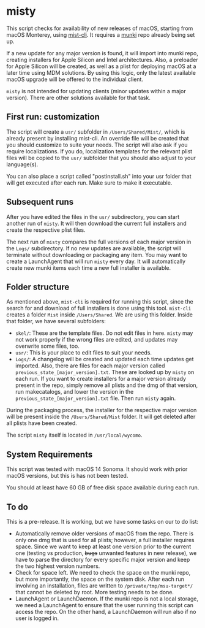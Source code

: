 # misty

This script checks for availability of new releases of macOS, starting from macOS Monterey, using [mist-cli](https://github.com/ninxsoft/mist-cli). It requires a [munki](https://github.com/munki/munki/) repo already being set up.

If a new update for any major version is found, it will import into munki repo, creating installers for Apple Silicon and Intel architectures. Also, a preloader for Apple Silicon will be created, as well as a plist for deploying macOS at a later time using MDM solutions. By using this logic, only the latest available macOS upgrade will be offered to the individual client.

`misty` is not intended for updating clients (minor updates within a major version). There are other solutions available for that task.

## First run: customization

The script will create a `usr/` subfolder in `/Users/Shared/Mist/`, which is already present by installing mist-cli. An override file will be created that you should customize to suite your needs. The script will also ask if you require localizations. If you do, localization templates for the relevant plist files will be copied to the `usr/` subfolder that you should also adjust to your language(s).

You can also place a script called "postinstall.sh" into your usr folder that will get executed after each run. Make sure to make it executable.

## Subsequent runs

After you have edited the files in the `usr/` subdirectory, you can start another run of `misty`. It will then download the current full installers and create the respective plist files.

The next run of `misty` compares the full versions of each major version in the `Logs/` subdirectory. If no new updates are available, the script will terminate without downloading or packaging any item. You may want to create a LaunchAgent that will run `misty` every day. It will automatically create new munki items each time a new full installer is available.

## Folder structure

As mentioned above, `mist-cli` is required for running this script, since the search for and download of full installers is done using this tool. `mist-cli` creates a folder `Mist` inside `/Users/Shared`. We are using this folder. Inside that folder, we have several subfolders:

* `skel/`: These are the template files. Do not edit files in here. `misty` may not work properly if the wrong files are edited, and updates may overwrite some files, too.
*  `usr/`: This is your place to edit files to suit your needs.
*  `Logs/`: A changelog will be created and updated each time updates get imported. Also, there are files for each major version called `previous_state_[major_version].txt`. These are looked up by `misty` on each run. If you want to create installers for a major version already present in the repo, simply remove all plists and the dmg of that version, run makecatalogs, and lower the version in the `previous_state_[major_version].txt` file. Then run `misty` again.

During the packaging process, the installer for the respective major version will be present inside the `/Users/Shared/Mist` folder. It will get deleted after all plists have been created.

The script `misty` itself is located in `/usr/local/wycomo`.

## System Requirements

This script was tested with macOS 14 Sonoma. It should work with prior macOS versions, but this is has not been tested.

You should at least have 60 GB of free disk space available during each run.

## To do

This is a pre-release. It is working, but we have some tasks on our to do list:

*  Automatically remove older versions of macOS from the repo. There is only one dmg that is used for all plists; however, a full installer requires space. Since we want to keep at least one version prior to the current one (testing vs production, ~~bugs~~ unwanted features in new release), we have to parse the directory for every specific major version and keep the two highest version numbers.
*  Check for space left. We need to check the space on the munki repo, but more importantly, the space on the system disk. After each run involving an installation, files are written to `/private/tmp/msu-target*/` that cannot be deleted by root. More testing needs to be done.
*  LaunchAgent or LaunchDaemon. If the munki repo is not a local storage, we need a LaunchAgent to ensure that the user running this script can access the repo. On the other hand, a LaunchDaemon will run also if no user is logged in.